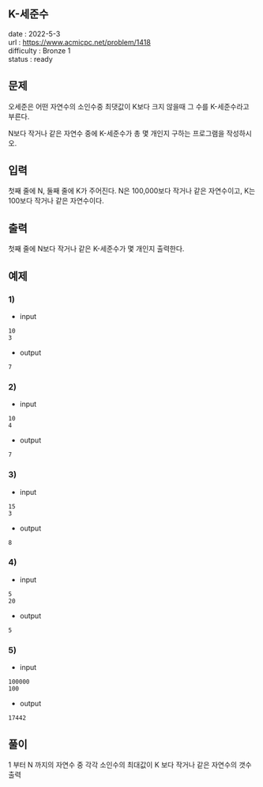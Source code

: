 K-세준수
---

date : 2022-5-3   
url : https://www.acmicpc.net/problem/1418   
difficulty : Bronze 1   
status : ready

문제
---
오세준은 어떤 자연수의 소인수중 최댓값이 K보다 크지 않을때 그 수를 K-세준수라고 부른다.

N보다 작거나 같은 자연수 중에 K-세준수가 총 몇 개인지 구하는 프로그램을 작성하시오.

입력
---
첫째 줄에 N, 둘째 줄에 K가 주어진다. N은 100,000보다 작거나 같은 자연수이고, K는 100보다 작거나 같은 자연수이다.

출력
---
첫째 줄에 N보다 작거나 같은 K-세준수가 몇 개인지 출력한다.

예제
--

### 1)
- input
```
10
3
```

- output
```
7
```

### 2)

- input
```
10
4
```

- output
```
7
```

### 3)

- input
```
15
3
```

- output
```
8
```

### 4)

- input
```
5
20
```

- output
```
5
```

### 5)

- input
```
100000
100
```

- output
```
17442
```
풀이
---
1 부터 N 까지의 자연수 중 각각 소인수의 최대값이 K 보다 작거나 같은 자연수의 갯수 출력
